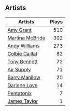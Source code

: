 ## Artists
Artists | Plays 
----- | -----: 
[Amy Grant](/artists/amy-grant-3053) | 510
[Martina McBride](/artists/martina-mcbride-35319) | 302
[Andy Williams](/artists/andy-williams-16425) | 273
[Colbie Caillat](/artists/colbie-caillat-33213) | 82
[Tony Bennett](/artists/tony-bennett-2564) | 72
[Air Supply](/artists/air-supply-2618) | 71
[Barry Manilow](/artists/barry-manilow-31897) | 20
[Darlene Love](/artists/darlene-love-118320) | 14
[Pentatonix](/artists/pentatonix-655231) | 7
[James Taylor](/artists/james-taylor-5709) | 1

